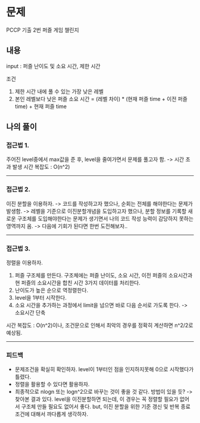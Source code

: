 # 문제
PCCP 기출 2번 퍼즐 게임 챌린지

## 내용
input : 퍼즐 난이도 및 소요 시간, 제한 시간

조건
1. 제한 시간 내에 풀 수 있는 가장 낮은 레벨
2. 본인 레벨보다 낮은 퍼즐 소요 시간 = (레벨 차이) * (현재 퍼즐 time + 이전 퍼즐 time) + 현재 퍼즐 time

## 나의 풀이
### 접근법 1.
주어진 level중에서 max값을 준 후, level을 줄여가면서 문제를 풀고자 함.
-> 시간 초과 발생
시간 복잡도 : O(n^2)

---
### 접근법 2.
이진 분할을 이용하자.
-> 코드를 작성하고자 했으나, 순회는 전체를 해야한다는 문제가 발생함.
-> 레벨을 기준으로 이진분할개념을 도입하고자 했으나, 분할 정보를 기록할 새로운 구조체를 도입해야한다는 문제가 생기면서 나의 코드 작성 능력이 감당하지 못하는 영역까지 옴.
-> 다음에 기회가 된다면 한번 도전해보자..

---
### 접근법 3.
정렬을 이용하자.
1. 퍼즐 구조체를 만든다.
    구조체에는 퍼즐 난이도, 소요 시간, 이전 퍼즐의 소요시간과 현 퍼즐의 소요시간을 합친 시간 3가지 데이터를 처리한다.
2. 난이도가 높은 순으로 역정렬한다.
3. level을 1부터 시작한다.
4. 소요 시간을 추가하는 과정에서 limit을 넘으면 바로 다음 순서로 가도록 한다. -> 소요시간 단축

시간 복잡도 : O(n^2)이나, 조건문으로 인해서 최악의 경우를 정확히 계산하면 n^2/2로 예상됨.

---
### 피드백
- 문제조건을 확실히 확인하자. level이 1부터인 점을 인지하지못해 0으로 시작했다가 틀렸다.
- 정렬을 활용할 수 있다면 활용하자.
- 최종적으로 nlogn 또는 logn^2으로 바꾸는 것이 좋을 것 같다. 방법이 있을 듯?
    -> 찾아본 결과 있다. level을 이진분할하면 되는데, 이 경우는 꼭 정렬할 필요가 없어서 구조체 만들 필요도 없어서 좋다.
      but, 이진 분할을 위한 기준 갱신 및 반복 종료 조건에 대해서 까다롭게 생각하자.
